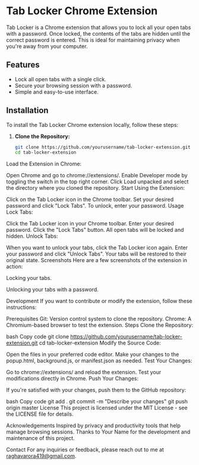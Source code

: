 # Tab Locker Chrome Extension

Tab Locker is a Chrome extension that allows you to lock all your open tabs with a password. Once locked, the contents of the tabs are hidden until the correct password is entered. This is ideal for maintaining privacy when you're away from your computer.

## Features

- Lock all open tabs with a single click.
- Secure your browsing session with a password.
- Simple and easy-to-use interface.

## Installation

To install the Tab Locker Chrome extension locally, follow these steps:

1. **Clone the Repository:**

   ```bash
   git clone https://github.com/yourusername/tab-locker-extension.git
   cd tab-locker-extension
Load the Extension in Chrome:

Open Chrome and go to chrome://extensions/.
Enable Developer mode by toggling the switch in the top right corner.
Click Load unpacked and select the directory where you cloned the repository.
Start Using the Extension:

Click on the Tab Locker icon in the Chrome toolbar.
Set your desired password and click "Lock Tabs".
To unlock, enter your password.
Usage
Lock Tabs:

Click the Tab Locker icon in your Chrome toolbar.
Enter your desired password.
Click the "Lock Tabs" button. All open tabs will be locked and hidden.
Unlock Tabs:

When you want to unlock your tabs, click the Tab Locker icon again.
Enter your password and click "Unlock Tabs". Your tabs will be restored to their original state.
Screenshots
Here are a few screenshots of the extension in action:


Locking your tabs.


Unlocking your tabs with a password.

Development
If you want to contribute or modify the extension, follow these instructions:

Prerequisites
Git: Version control system to clone the repository.
Chrome: A Chromium-based browser to test the extension.
Steps
Clone the Repository:

bash
Copy code
git clone https://github.com/yourusername/tab-locker-extension.git
cd tab-locker-extension
Modify the Source Code:

Open the files in your preferred code editor.
Make your changes to the popup.html, background.js, or manifest.json as needed.
Test Your Changes:

Go to chrome://extensions/ and reload the extension.
Test your modifications directly in Chrome.
Push Your Changes:

If you're satisfied with your changes, push them to the GitHub repository:

bash
Copy code
git add .
git commit -m "Describe your changes"
git push origin master
License
This project is licensed under the MIT License - see the LICENSE file for details.

Acknowledgements
Inspired by privacy and productivity tools that help manage browsing sessions.
Thanks to Your Name for the development and maintenance of this project.

Contact
For any inquiries or feedback, please reach out to me at raghavarora419@gmail.com.